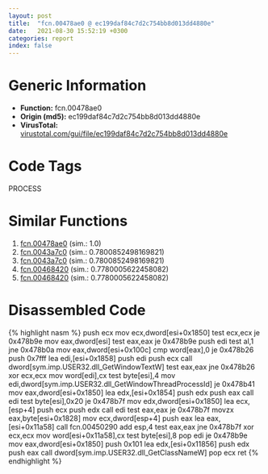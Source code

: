 ```yaml
---
layout: post
title:  "fcn.00478ae0 @ ec199daf84c7d2c754bb8d013dd4880e"
date:   2021-08-30 15:52:19 +0300
categories: report
index: false
---
```


# Generic Information
- **Function:** fcn.00478ae0
- **Origin (md5):** ec199daf84c7d2c754bb8d013dd4880e
- **VirusTotal:** [virustotal.com/gui/file/ec199daf84c7d2c754bb8d013dd4880e][virustotal_ref]

# Code Tags
<span class="tag" id="PROCESS">PROCESS</span>


# Similar Functions

1. [fcn.00478ae0][similar_1_ref] (sim.: 1.0)
2. [fcn.0043a7c0][similar_2_ref] (sim.: 0.7800852498169821)
3. [fcn.0043a7c0][similar_3_ref] (sim.: 0.7800852498169821)
4. [fcn.00468420][similar_4_ref] (sim.: 0.7780005622458082)
5. [fcn.00468420][similar_5_ref] (sim.: 0.7780005622458082)


# Disassembled Code

{% highlight nasm %}
push ecx
mov ecx,dword[esi+0x1850]
test ecx,ecx
je 0x478b9e
mov eax,dword[esi]
test eax,eax
je 0x478b9e
push edi
test al,1
jne 0x478b0a
mov eax,dword[esi+0x100c]
cmp word[eax],0
je 0x478b26
push 0x7fff
lea edi,[esi+0x1858]
push edi
push ecx
call dword[sym.imp.USER32.dll_GetWindowTextW]
test eax,eax
jne 0x478b26
xor ecx,ecx
mov word[edi],cx
test byte[esi],4
mov edi,dword[sym.imp.USER32.dll_GetWindowThreadProcessId]
je 0x478b41
mov eax,dword[esi+0x1850]
lea edx,[esi+0x1854]
push edx
push eax
call edi
test byte[esi],0x20
je 0x478b7f
mov edx,dword[esi+0x1850]
lea ecx,[esp+4]
push ecx
push edx
call edi
test eax,eax
je 0x478b7f
movzx eax,byte[esi+0x1828]
mov ecx,dword[esp+4]
push eax
lea eax,[esi+0x11a58]
call fcn.00450290
add esp,4
test eax,eax
jne 0x478b7f
xor ecx,ecx
mov word[esi+0x11a58],cx
test byte[esi],8
pop edi
je 0x478b9e
mov eax,dword[esi+0x1850]
push 0x101
lea edx,[esi+0x11856]
push edx
push eax
call dword[sym.imp.USER32.dll_GetClassNameW]
pop ecx
ret 
{% endhighlight %}


[similar_1_ref]: /report/fcn.00478ae0@4fe6510221c33bf023f6abed461fc13f
[similar_2_ref]: /report/fcn.0043a7c0@4fe6510221c33bf023f6abed461fc13f
[similar_3_ref]: /report/fcn.0043a7c0@ec199daf84c7d2c754bb8d013dd4880e
[similar_4_ref]: /report/fcn.00468420@4fe6510221c33bf023f6abed461fc13f
[similar_5_ref]: /report/fcn.00468420@ec199daf84c7d2c754bb8d013dd4880e
[virustotal_ref]: https://www.virustotal.com/gui/file/ec199daf84c7d2c754bb8d013dd4880e